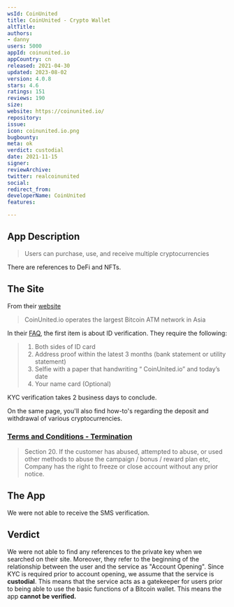 ```yaml
---
wsId: CoinUnited
title: CoinUnited - Crypto Wallet
altTitle: 
authors:
- danny
users: 5000
appId: coinunited.io
appCountry: cn
released: 2021-04-30
updated: 2023-08-02
version: 4.0.8
stars: 4.6
ratings: 151
reviews: 190
size: 
website: https://coinunited.io/
repository: 
issue: 
icon: coinunited.io.png
bugbounty: 
meta: ok
verdict: custodial
date: 2021-11-15
signer: 
reviewArchive: 
twitter: realcoinunited
social: 
redirect_from: 
developerName: CoinUnited
features: 

---
```


## App Description

> Users can purchase, use, and receive multiple cryptocurrencies

There are references to DeFi and NFTs.

## The Site

From their [website](https://www.coinunited.io/)

> CoinUnited.io operates the largest Bitcoin ATM network in Asia

In their [FAQ](https://www.coinunited.io/help), the first item is about ID verification. They require the following:

> 1. Both sides of ID card <br>
> 2. Address proof within the latest 3 months (bank statement or utility statement)
> 3. Selfie with a paper that handwriting “ CoinUnited.io” and today’s date  
> 4. Your name card (Optional)

KYC verification takes 2 business days to conclude.

On the same page, you'll also find how-to's regarding the deposit and withdrawal of various cryptocurrencies.

### [Terms and Conditions - Termination](https://www.coinunited.io/terms)

> Section 20. If the customer has abused, attempted to abuse, or used other methods to abuse the campaign / bonus / reward plan etc, Company has the right to freeze or close account without any prior notice.

## The App

We were not able to receive the SMS verification.

## Verdict

We were not able to find any references to the private key when we searched on their site. Moreover, they refer to the beginning of the relationship between the user and the service as "Account Opening". Since KYC is required prior to account opening, we assume that the service is **custodial**. This means that the service acts as a gatekeeper for users prior to being able to use the basic functions of a Bitcoin wallet. This means the app **cannot be verified.**
